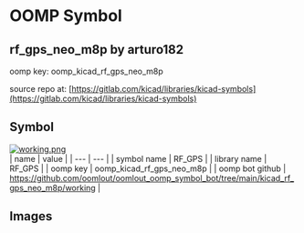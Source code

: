 # OOMP Symbol  
## rf_gps_neo_m8p  by arturo182  
  
oomp key: oomp_kicad_rf_gps_neo_m8p  
  
source repo at: [https://gitlab.com/kicad/libraries/kicad-symbols](https://gitlab.com/kicad/libraries/kicad-symbols)  
## Symbol  
  
[![working.png](working_600.png)](working.png)  
| name | value | 
| --- | --- | 
| symbol name | RF_GPS | 
| library name | RF_GPS | 
| oomp key | oomp_kicad_rf_gps_neo_m8p | 
| oomp bot github | https://github.com/oomlout/oomlout_oomp_symbol_bot/tree/main/kicad_rf_gps_neo_m8p/working | 
## Images  
